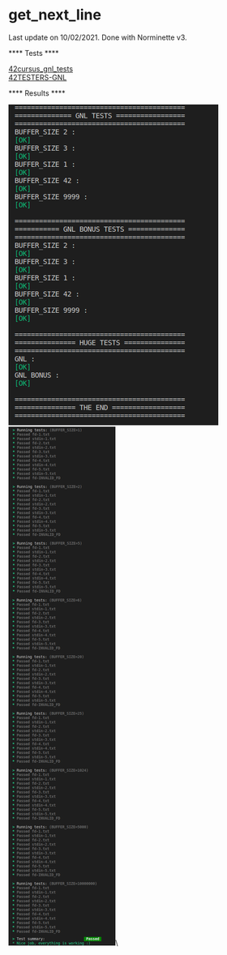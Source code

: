 # get_next_line

Last update on 10/02/2021.
Done with Norminette v3.

**** Tests ****

[42cursus_gnl_tests](https://github.com/mrjvs/42cursus_gnl_tests)\
[42TESTERS-GNL](https://github.com/Mazoise/42TESTERS-GNL)

**** Results ****

![GitHub Logo](/images/42TESTERS-GNL.png)\
![GitHub Logo](/images/42cursus_gnl_tests1.png)\



